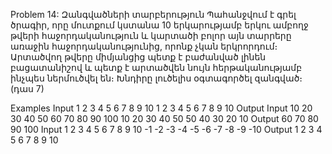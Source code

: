 Problem 14: Զանգվածների տարբերություն
Պահանջվում է գրել ծրագիր, որը մուտքում կստանա 10 երկարությամբ երկու ամբողջ թվերի հաջորդականություն և կարտածի բոլոր այն տարրերը առաջին հաջորդականությունից, որոնք չկան երկրորդում։ Արտածվող թվերը միմյանցից պետք է բաժանված լինեն բացատանիշով և պետք է արտածվեն նույն հերթականությամբ ինչպես ներմուծվել են։ Խնդիրը լուծելիս օգտագործել զանգված։ (դաս 7)

Examples
Input
1 2 3 4 5 6 7 8 9 10
1 2 3 4 5 6 7 8 9 10
Output
Input
10 20 30 40 50 60 70 80 90 100
10 20 30 40 50 50 40 30 20 10
Output
60 70 80 90 100
Input
1 2 3 4 5 6 7 8 9 10
-1 -2 -3 -4 -5 -6 -7 -8 -9 -10
Output
1 2 3 4 5 6 7 8 9 10
